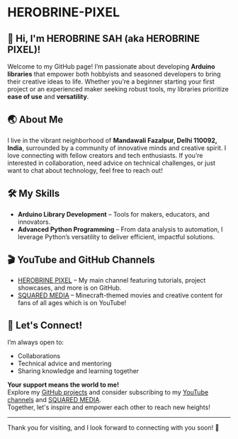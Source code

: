 # HEROBRINE-PIXEL
## 👋 Hi, I'm HEROBRINE SAH (aka HEROBRINE PIXEL)!

Welcome to my GitHub page! I’m passionate about developing **Arduino libraries** that empower both hobbyists and seasoned developers to bring their creative ideas to life. Whether you’re a beginner starting your first project or an experienced maker seeking robust tools, my libraries prioritize **ease of use** and **versatility**.

## 🌏 About Me
I live in the vibrant neighborhood of **Mandawali Fazalpur, Delhi 110092, India**, surrounded by a community of innovative minds and creative spirit. I love connecting with fellow creators and tech enthusiasts. If you’re interested in collaboration, need advice on technical challenges, or just want to chat about technology, feel free to reach out!

## 🛠️ My Skills
- **Arduino Library Development** – Tools for makers, educators, and innovators.
- **Advanced Python Programming** – From data analysis to automation, I leverage Python’s versatility to deliver efficient, impactful solutions.

## 🎬 YouTube and GitHub Channels
- [HEROBRINE PIXEL](https://www.github.com/@HEROBRINEPIXEL) – My main channel featuring tutorials, project showcases, and more is on GitHub.
- [SQUARED MEDIA](https://www.youtube.com/@SQUARED-MEDIA) – Minecraft-themed movies and creative content for fans of all ages which is on YouTube!

## 🤝 Let's Connect!
I’m always open to:
- Collaborations
- Technical advice and mentoring
- Sharing knowledge and learning together

**Your support means the world to me!**  
Explore my [GitHub projects](https://github.com/Herobrine-pixel?tab=repositories) and consider subscribing to my [YouTube channels](https://www.youtube.com/@HEROBRINEPIXEL) and [SQUARED MEDIA](https://www.youtube.com/@SQUARED-MEDIA).  
Together, let's inspire and empower each other to reach new heights!

---

Thank you for visiting, and I look forward to connecting with you soon! 🚀
